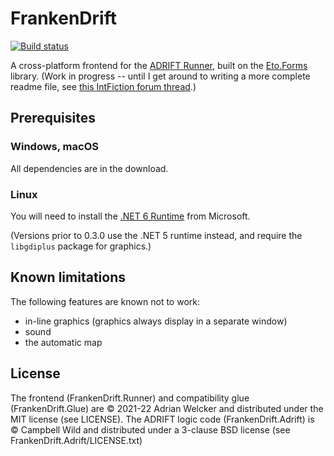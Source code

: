 # FrankenDrift

[![Build status](https://ci.appveyor.com/api/projects/status/pulo20gx0tt2alhn/branch/master?svg=true)](https://ci.appveyor.com/project/awlck/frankendrift/branch/master)

A cross-platform frontend for the [ADRIFT Runner](https://adrift.co), built on the
[Eto.Forms](https://github.com/picoe/Eto) library. (Work in progress -- until I get around to
writing a more complete readme file, see [this IntFiction forum thread](https://intfiction.org/t/frankendrift-play-adrift-games-on-mac-and-linux/51528).)

## Prerequisites

### Windows, macOS
All dependencies are in the download.

### Linux
You will need to install the [.NET 6 Runtime](https://docs.microsoft.com/en-us/dotnet/core/install/linux)
from Microsoft.

(Versions prior to 0.3.0 use the .NET 5 runtime instead, and require the `libgdiplus` package for graphics.)

## Known limitations

The following features are known not to work:

* in-line graphics (graphics always display in a separate window)
* sound
* the automatic map

## License

The frontend (FrankenDrift.Runner) and compatibility glue (FrankenDrift.Glue) are &copy;&nbsp;2021-22 Adrian
Welcker and distributed under the MIT license (see LICENSE). The ADRIFT logic code
(FrankenDrift.Adrift) is &copy;&nbsp;Campbell Wild and distributed under a 3-clause BSD license (see
FrankenDrift.Adrift/LICENSE.txt)
